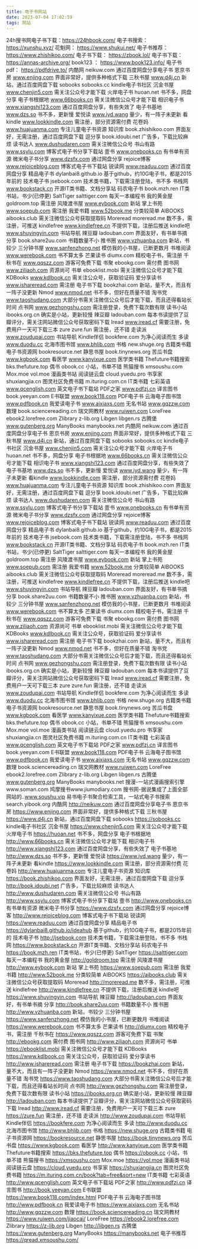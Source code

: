 ```yaml
---
title: 电子书网站
date: 2023-07-04 17:02:59
tags: 网站
---
```


24h搜书网电子书下载：https://24hbook.com/
电子书搜索： https://xunshu.xyz/ 
花魁网： https://www.shukui.net/
电子书推荐：https://www.zhishikoo.com/
电子书下载： https://zbook.lol/
电子书下载：https://annas-archive.org/ 
book123 ： https://www.book123.info/
电子书pdf： https://pdfdrive.to/
内酷网 neikuw.com 通过百度网盘分享电子书
恩京书房 www.enjing.com 界面非常好，提供多种格式下载
三秋书屋 www.d4j.cn 新站，通过百度网盘下载
sobooks sobooks.cc kindle电子书社区
沉金书屋 www.chenjin5.com 需关注公众号才能下载
火岸电子书 huoan.net 书不多，网盘分享
电子书根据地 www.66books.cn 需关注微信公众号才能下载
相识电子书 www.xiangshi123.com 通过百度网盘分享，有些失效了
电子书基地 www.dzs.so 书不多，更新慢
爱悦读 www.iyd.wang 量少，有一阵子未更新
看kindle www.lookkindle.com 需注册，部分资源需付费
花卷妈 www.huajuanma.com 专注儿童电子书资源
知识库 book.zhishikoo.com 界面友好，无需注册，通过百度网盘下载
逗分享 book.idoubi.net 广告多，下载比较麻烦
读书达人 www.dushudaren.com 需关注微信公众号
书山有路 www.ssylu.com 博客式电子书分享下载站
壹书 www.onebooks.cn 有书单有资源
微米电子书分享 www.dzsfx.com 通过网盘分享
rejoice博客 www.rejoiceblog.com 博客式电子书下载站
锐读网 www.readuu.com 通过百度网盘分享
精品电子书 dylanbai8.github.io 基于github，约10G电子书，都是2015年前的
技术电子书 jsebook.com 技术类书籍，下载需注册登陆，书不多
书栈网 www.bookstack.cn 开源IT类书籍、文档分享站
码农电子书 book.mzh.ren IT类书站，书少(已停更)
SaltTiger salttiger.com 每天一本编程书
我的黄金屋 goldroom.top 需注册
风陵渡书屋 www.eybook.com 新站
掌上书苑 www.soepub.com 需注册
我爱书籍 www.52book.me 分类较简单
AIBOOKS aibooks.club 需关注微信公众号获取提取码
Moreread moreread.me 数不多，需注册，可推送
kindlefree www.kindlefree.cn 不提供下载，注册后推送
kindle吧 www.shuyingyin.com 书站导航
辣豆瓣 ladouban.com 界面友好，有书单书摘
分享 book.share2uu.com 书籍数量不小
推书圈 www.vzhuanba.com 新站，书较少
三分钟书屋 www.sanfenzhong.net 模仿我的小书屋，已断更数月
书堆阅读 www.werebook.com 书不算太多
芒果读书 diumx.com 精校电子书，需注册
千秋书在 www.qqszz.com 游客可免费下载
书聚 ebookg.com 需付费
图书网 www.ziliaoh.com 资源尚可
书单 ebooklist.mobi 需关注微信公众号才能下载
KDBooks www.kdlbook.cn 需关注公众号，获取验证码
爱分享读书 www.ishareread.com 需注册
电子书下载 bookzhai.com 新站，量不大，而且有一阵子没更新
Nmod www.nmod.net 书不多，但好在质量不错
淘书党 www.taoshudang.com 大部分书需关注微信公众号后才能下载，而且还得看站长时间
点书网 www.gezhongshu.com 需注册登录，免费下载次数有限
读书小站 ibooks.org.cn 确实是小站，更新较慢
辣豆瓣 ladouban.com 每本书读提供了豆瓣评分，需关注网站微信公众号获取密码下载
Iread www.iread.cf 需要注册，免费用户一天可下载三本
zure zure.fun 需注册，还不错
走读派 www.zoudupai.com 书站导航
Kindle伴侣 bookfere.com 为净心阅读而生
多读 www.duodu.cc
北海市图书馆 www.bhlib.com
书格 new.shuge.org 古籍类书籍
电子书资源网 bookresource.net
静思书屋 book.tinynews.org
苦瓜书盘 www.kgbook.com
看医学 www.kanyixue.com 医学类书籍
Thefuture书籍搜索 bks.thefuture.top
偶书 obook.cc 小站，书单不错
熊猫搜书 xmsoushu.com
Mox.moe vol.moe 漫画类书站
阅读链云盘 cloud.yuedu.pro
书享家 shuxiangjia.cn
图灵社区免费书籍 m.ituring.com.cn IT类书籍
七彩英语 www.qcenglish.com 英文电子书下载站
PDF之家 www.pdfzj.cn
译言图书 book.yeeyan.com
E书联盟 www.book118.com PDF电子书
云海电子图书馆 www.pdfbook.cn
我爱读电子书 www.aixiaxs.com
无名书站 www.gqzzw.com
数理 book.sciencereading.cn
瑞文网教材 www.ruiwen.com
LoreFree ebook2.lorefree.com
Zlibrary z-lib.org
Libgen libgen.rs
古腾堡 www.gutenberg.org
ManyBooks manybooks.net
内酷网 neikuw.com 通过百度网盘分享电子书
恩京书房 www.enjing.com 界面非常好，提供多种格式下载
三秋书屋 www.d4j.cn 新站，通过百度网盘下载
sobooks sobooks.cc kindle电子书社区
沉金书屋 www.chenjin5.com 需关注公众号才能下载
火岸电子书 huoan.net 书不多，网盘分享
电子书根据地 www.66books.cn 需关注微信公众号才能下载
相识电子书 www.xiangshi123.com 通过百度网盘分享，有些失效了
电子书基地 www.dzs.so 书不多，更新慢
爱悦读 www.iyd.wang 量少，有一阵子未更新
看kindle www.lookkindle.com 需注册，部分资源需付费
花卷妈 www.huajuanma.com 专注儿童电子书资源
知识库 book.zhishikoo.com 界面友好，无需注册，通过百度网盘下载
逗分享 book.idoubi.net 广告多，下载比较麻烦
读书达人 www.dushudaren.com 需关注微信公众号
书山有路 www.ssylu.com 博客式电子书分享下载站
壹书 www.onebooks.cn 有书单有资源
微米电子书分享 www.dzsfx.com 通过网盘分享
rejoice博客 www.rejoiceblog.com 博客式电子书下载站
锐读网 www.readuu.com 通过百度网盘分享
精品电子书 dylanbai8.github.io 基于github，约10G电子书，都是2015年前的
技术电子书 jsebook.com 技术类书籍，下载需注册登陆，书不多
书栈网 www.bookstack.cn 开源IT类书籍、文档分享站
码农电子书 book.mzh.ren IT类书站，书少(已停更)
SaltTiger salttiger.com 每天一本编程书
我的黄金屋 goldroom.top 需注册
风陵渡书屋 www.eybook.com 新站
掌上书苑 www.soepub.com 需注册
我爱书籍 www.52book.me 分类较简单
AIBOOKS aibooks.club 需关注微信公众号获取提取码
Moreread moreread.me 数不多，需注册，可推送
kindlefree www.kindlefree.cn 不提供下载，注册后推送
kindle吧 www.shuyingyin.com 书站导航
辣豆瓣 ladouban.com 界面友好，有书单书摘
分享 book.share2uu.com 书籍数量不小
推书圈 www.vzhuanba.com 新站，书较少
三分钟书屋 www.sanfenzhong.net 模仿我的小书屋，已断更数月
书堆阅读 www.werebook.com 书不算太多
芒果读书 diumx.com 精校电子书，需注册
千秋书在 www.qqszz.com 游客可免费下载
书聚 ebookg.com 需付费
图书网 www.ziliaoh.com 资源尚可
书单 ebooklist.mobi 需关注微信公众号才能下载
KDBooks www.kdlbook.cn 需关注公众号，获取验证码
爱分享读书 www.ishareread.com 需注册
电子书下载 bookzhai.com 新站，量不大，而且有一阵子没更新
Nmod www.nmod.net 书不多，但好在质量不错
淘书党 www.taoshudang.com 大部分书需关注微信公众号后才能下载，而且还得看站长时间
点书网 www.gezhongshu.com 需注册登录，免费下载次数有限
读书小站 ibooks.org.cn 确实是小站，更新较慢
辣豆瓣 ladouban.com 每本书读提供了豆瓣评分，需关注网站微信公众号获取密码下载
Iread www.iread.cf 需要注册，免费用户一天可下载三本
zure zure.fun 需注册，还不错
走读派 www.zoudupai.com 书站导航
Kindle伴侣 bookfere.com 为净心阅读而生
多读 www.duodu.cc
北海市图书馆 www.bhlib.com
书格 new.shuge.org 古籍类书籍
电子书资源网 bookresource.net
静思书屋 book.tinynews.org
苦瓜书盘 www.kgbook.com
看医学 www.kanyixue.com 医学类书籍
Thefuture书籍搜索 bks.thefuture.top
偶书 obook.cc 小站，书单不错
熊猫搜书 xmsoushu.com
Mox.moe vol.moe 漫画类书站
阅读链云盘 cloud.yuedu.pro
书享家 shuxiangjia.cn
图灵社区免费书籍 m.ituring.com.cn IT类书籍
七彩英语 www.qcenglish.com 英文电子书下载站
PDF之家 www.pdfzj.cn
译言图书 book.yeeyan.com
E书联盟 www.book118.com PDF电子书
云海电子图书馆 www.pdfbook.cn
我爱读电子书 www.aixiaxs.com
无名书站 www.gqzzw.com
数理 book.sciencereading.cn
瑞文网教材 www.ruiwen.com
LoreFree ebook2.lorefree.com
Zlibrary z-lib.org
Libgen libgen.rs
古腾堡 www.gutenberg.org
ManyBooks manybooks.net
搜漫-一站式漫画搜索引擎www.soman.com
鸠摩搜书www.jiumodiary.com
搜书网-据说集成了上面全部网站的..www.soushu.vip
易书电子书聚合检索工具，一站式电子书搜索search.yibook.org
内酷网 http://neikuw.com 通过百度网盘分享电子书
恩京书房 https://www.enjing.com 界面非常好，提供多种格式下载
三秋书屋 https://www.d4j.cn 新站，通过百度网盘下载
sobooks https://sobooks.cc kindle电子书社区
沉金书屋 https://www.chenjin5.com 需关注公众号才能下载
火岸电子书 https://huoan.net 书不多，网盘分享
电子书根据地 http://www.66books.cn 需关注微信公众号才能下载
相识电子书 http://www.xiangshi123.com 通过百度网盘分享，有些失效了
电子书基地 http://www.dzs.so 书不多，更新慢
爱悦读 https://www.iyd.wang 量少，有一阵子未更新
看kindle https://www.lookkindle.com 需注册，部分资源需付费
花卷妈 http://www.huajuanma.com 专注儿童电子书资源
知识库 https://book.zhishikoo.com 界面友好，无需注册，通过百度网盘下载
逗分享 http://book.idoubi.net 广告多，下载比较麻烦
读书达人 http://www.dushudaren.com 需关注微信公众号
书山有路 http://www.ssylu.com 博客式电子书分享下载站
壹书 http://www.onebooks.cn 有书单有资源
微米电子书分享 https://www.dzsfx.com 通过网盘分享
rejoice博客 http://www.rejoiceblog.com 博客式电子书下载站
锐读网 https://www.readuu.com 通过百度网盘分享
精品电子书 https://dylanbai8.github.io/ideahub 基于github，约10G电子书，都是2015年前的
技术电子书 http://jsebook.com 技术类书籍，下载需注册登陆，书不多
书栈网 https://www.bookstack.cn 开源IT类书籍、文档分享站
码农电子书 https://book.mzh.ren IT类书站，书少(已停更)
SaltTiger https://salttiger.com 每天一本编程书
我的黄金屋 http://goldroom.top 需注册
风陵渡书屋 http://www.eybook.com 新站
掌上书苑 https://www.soepub.com 需注册
我爱书籍 http://www.52book.me 分类较简单
AIBOOKS https://aibooks.club 需关注微信公众号获取提取码
Moreread http://moreread.me 数不多，需注册，可推送
kindlefree http://www.kindlefree.cn 不提供下载，注册后推送
kindle吧 https://www.shuyingyin.com 书站导航
辣豆瓣 http://ladouban.com 界面友好，有书单书摘
分享 http://book.share2uu.com 书籍数量不小
推书圈 http://www.vzhuanba.com 新站，书较少
三分钟书屋 https://www.sanfenzhong.net 模仿我的小书屋，已断更数月
书堆阅读 https://www.werebook.com 书不算太多
芒果读书 http://diumx.com 精校电子书，需注册
千秋书在 https://www.qqszz.com 游客可免费下载
书聚 http://ebookg.com 需付费
图书网 http://www.ziliaoh.com 资源尚可
书单 https://ebooklist.mobi 需关注微信公众号才能下载
KDBooks https://www.kdlbook.cn 需关注公众号，获取验证码
爱分享读书 http://www.ishareread.com 需注册
电子书下载 https://bookzhai.com 新站，量不大，而且有一阵子没更新
Nmod https://www.nmod.net 书不多，但好在质量不错
淘书党 https://www.taoshudang.com 大部分书需关注微信公众号后才能下载，而且还得看站长时间
点书网 http://www.gezhongshu.com 需注册登录，免费下载次数有限
读书小站 https://ibooks.org.cn 确实是小站，更新较慢
辣豆瓣 http://ladouban.com 每本书读提供了豆瓣评分，需关注网站微信公众号获取密码下载
Iread http://www.iread.cf 需要注册，免费用户一天可下载三本
zure https://zure.fun 需注册，还不错
走读派 http://www.zoudupai.com 书站导航
Kindle伴侣 https://bookfere.com 为净心阅读而生
多读 http://www.duodu.cc
北海市图书馆 http://www.bhlib.com
书格 https://new.shuge.org 古籍类书籍
电子书资源网 https://bookresource.net
静思书屋 https://book.tinynews.org
苦瓜书盘 https://www.kgbook.com
看医学 http://www.kanyixue.com 医学类书籍
Thefuture书籍搜索 https://bks.thefuture.top
偶书 https://obook.cc 小站，书单不错
熊猫搜书 https://xmsoushu.com
Mox.moe https://vol.moe 漫画类书站
阅读链云盘 https://cloud.yuedu.pro
书享家 https://shuxiangjia.cn
图灵社区免费书籍 https://m.ituring.com.cn/book?tab=free&sort=new IT类书籍
七彩英语 http://www.qcenglish.com 英文电子书下载站
PDF之家 http://www.pdfzj.cn
译言图书 http://book.yeeyan.com
E书联盟 https://www.book118.com/index.html PDF电子书
云海电子图书馆 http://www.pdfbook.cn
我爱读电子书 https://www.aixiaxs.com
无名书站 http://www.gqzzw.com
数理 https://book.sciencereading.cn
瑞文网教材 https://www.ruiwen.com/jiaocai/
LoreFree https://ebook2.lorefree.com
Zlibrary https://z-lib.org
Libgen http://libgen.rs
古腾堡 https://www.gutenberg.org
ManyBooks https://manybooks.net
电子书推荐 https://qread.xmsoushu.com/